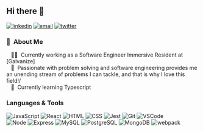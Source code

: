 ## Hi there 👋

<p align="left">
  <a href="https://www.linkedin.com/in/allen-alejandro"><img src="https://img.icons8.com/color/96/000000/linkedin.png" alt="linkedin"/></a>
  <a href="mailto:allenalejandro3@gmail.com"><img src="https://img.icons8.com/color/96/000000/gmail.png" alt="email"/></a>
  <a href="https://twitter.com/allen_codes"><img src="https://img.icons8.com/color/96/000000/twitter-squared.png" alt="twitter"/></a>
</p>

### :space_invader: &nbsp;About Me

&nbsp;&nbsp;&nbsp;:technologist: &nbsp;Currently working as a Software Engineer Immersive Resident at [Galvanize]<br />
&nbsp;&nbsp;&nbsp;:heartbeat: &nbsp;Passionate with problem solving and software engineering provides me an unending stream of problems I can tackle, and that is why I love this field!/<br />
&nbsp;&nbsp;&nbsp;:seedling: &nbsp;Currently learning Typescript

### Languages & Tools

![JavaScript](https://img.shields.io/badge/JavaScript%20-%23323330.svg?&style=flat-square&logo=javascript&logoColor=%23F7DF1E)
![React](https://img.shields.io/badge/React%20-%2320232a.svg?&style=flat-square&logo=react&logoColor=%2361DAFB)
![HTML](https://img.shields.io/badge/HTML5%20-%23E34F26.svg?&style=flat-square&logo=html5&logoColor=white)
![CSS](https://img.shields.io/badge/CSS3%20-%231572B6.svg?&style=flat-square&logo=css3&logoColor=white)
![Jest](https://img.shields.io/badge/Jest%20-%23C21325.svg?&style=flat-square&logo=Jest&logoColor=white)
![Git](https://img.shields.io/badge/Git%20-%23F05033.svg?&style=flat-square&logo=git&logoColor=white)
![VSCode](https://img.shields.io/badge/VS%20Code%20-%23007ACC.svg?&style=flat-square&logo=visual-studio-code&logoColor=white) <br />
![Node](https://img.shields.io/badge/Node.js%20-%2343853D.svg?&style=flat-square&logo=node.js&logoColor=white)
![Express](https://img.shields.io/badge/Express%20-%23404d59.svg?&style=flat-square)
![MySQL](https://img.shields.io/badge/MySQL-%2300f.svg?&style=flat-square&logo=mysql&logoColor=white)
![PostgreSQL](https://img.shields.io/badge/PostgreSQL-%23316192.svg?&style=flat-square&logo=postgresql&logoColor=white)
![MongoDB](https://img.shields.io/badge/MongoDB-%234ea94b.svg?&style=flat-square&logo=mongodb&logoColor=white)
![webpack](https://img.shields.io/badge/webpack%20-%238DD6F9.svg?&style=flat-square&logo=webpack&logoColor=black)
